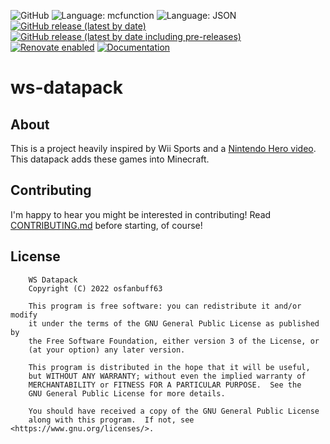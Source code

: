 ![GitHub](https://img.shields.io/github/license/osfanbuff63/ws-datapack?color=green)
![Language: mcfunction](https://img.shields.io/badge/language-mcfunction-red)
![Language: JSON](https://img.shields.io/badge/language-JSON-lightgray)
[![GitHub release (latest by date)](https://img.shields.io/github/v/release/osfanbuff63/ws-datapack)](https://github.com/osfanbuff63/ws-datapack/releases/latest)
[![GitHub release (latest by date including pre-releases)](https://img.shields.io/github/v/release/osfanbuff63/ws-datapack?color=orange&include_prereleases&label=pre-release)](https://github.com/osfanbuff63/ws-datapack/releases)
[![Renovate enabled](https://img.shields.io/badge/renovate-enabled-brightgreen.svg)](https://renovatebot.com/)
[![Documentation](https://img.shields.io/badge/documentation-click%20here!-green)](https://osfanbuff63.github.io/ws-datapack)

# ws-datapack

## About

This is a project heavily inspired by Wii Sports and a [Nintendo Hero video](https://www.youtube.com/watch?v=GlZJ-ao-9G0). This datapack adds these games into Minecraft.

## Contributing

I'm happy to hear you might be interested in contributing! Read [CONTRIBUTING.md](CONTRIBUTING.md) before starting, of course!

## License

```text
    WS Datapack
    Copyright (C) 2022 osfanbuff63

    This program is free software: you can redistribute it and/or modify
    it under the terms of the GNU General Public License as published by
    the Free Software Foundation, either version 3 of the License, or
    (at your option) any later version.

    This program is distributed in the hope that it will be useful,
    but WITHOUT ANY WARRANTY; without even the implied warranty of
    MERCHANTABILITY or FITNESS FOR A PARTICULAR PURPOSE.  See the
    GNU General Public License for more details.

    You should have received a copy of the GNU General Public License
    along with this program.  If not, see <https://www.gnu.org/licenses/>.
```

<!-- to do: all-contributors -->
